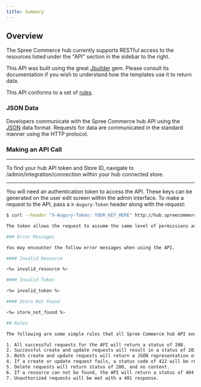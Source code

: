 ```yaml
---
title: Summary
---
```


## Overview

The Spree Commerce hub currently supports RESTful access to the resources listed under the "API"
section in the sidebar to the right.

This API was built using the great [Jbuilder](https://github.com/rails/jbuilder) gem.
Please consult its documentation if you wish to understand how the templates use
it to return data.

This API conforms to a set of [rules](#rules).

### JSON Data

Developers communicate with the Spree Commerce hub API using the [JSON](http://www.json.org) data format. Requests for data are communicated in the standard manner using the HTTP protocol.

### Making an API Call

***
To find your hub API token and Store ID, navigate to /admin/integration/connection within your
hub connected store.
***

You will need an authentication token to access the API. These keys can be generated on the user edit screen within the admin interface. To make a request to the API, pass a `X-Augury-Token` header along with the request:

```bash
$ curl --header "X-Augury-Token: YOUR_KEY_HERE" http://hub.spreecommerce.com/api/stores/YOUR_STORE_ID/integrations.json```

The token allows the request to assume the same level of permissions as the actual user to whom the token belongs.

### Error Messages

You may encounter the follow error messages when using the API.

#### Invalid Resource

<%= invalid_resource %>

#### Invalid Token

<%= invalid_token %>

#### Store Not Found

<%= store_not_found %>

## Rules

The following are some simple rules that all Spree Commerce hub API endpoints comply with.

1. All successful requests for the API will return a status of 200.
2. Successful create and update requests will result in a status of 201 and 200 respectively.
3. Both create and update requests will return a JSON representation of the data upon success.
4. If a create or update request fails, a status code of 422 will be returned, with a hash containing an \"error\" key, and an \"errors\" key. The errors value will contain all ActiveRecord validation errors encountered when saving this record.
5. Delete requests will return status of 200, and no content.
6. If a resource can not be found, the API will return a status of 404.
7. Unauthorized requests will be met with a 401 response.
